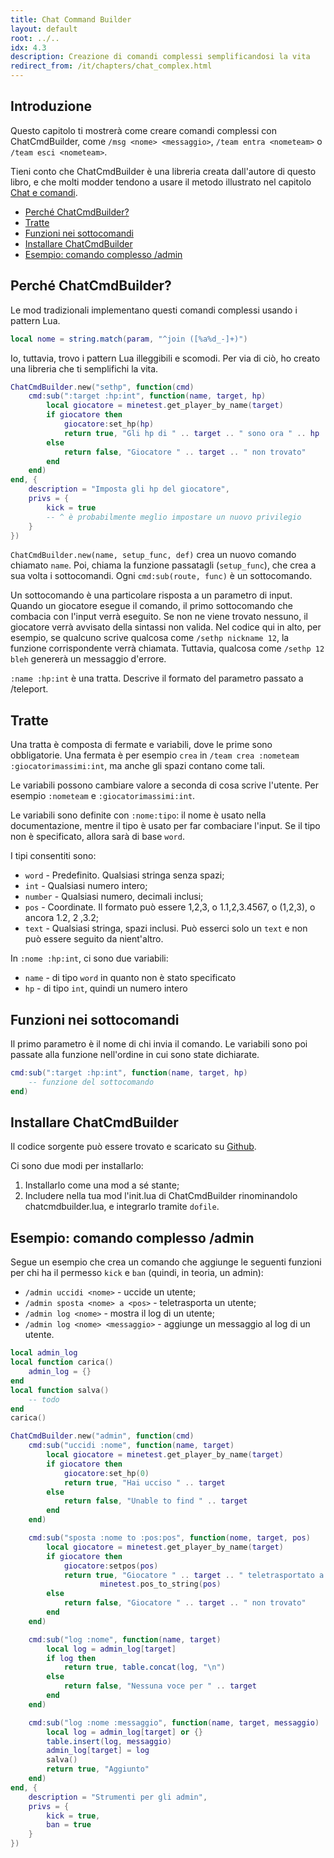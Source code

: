 ```yaml
---
title: Chat Command Builder
layout: default
root: ../..
idx: 4.3
description: Creazione di comandi complessi semplificandosi la vita
redirect_from: /it/chapters/chat_complex.html
---
```


## Introduzione <!-- omit in toc -->

Questo capitolo ti mostrerà come creare comandi complessi con ChatCmdBuilder, come `/msg <nome> <messaggio>`, `/team entra <nometeam>` o `/team esci <nometeam>`.

Tieni conto che ChatCmdBuilder è una libreria creata dall'autore di questo libro, e che molti modder tendono a usare il metodo illustrato nel capitolo [Chat e comandi](chat.html#complex-subcommands).

- [Perché ChatCmdBuilder?](#perche-chatcmdbuilder)
- [Tratte](#tratte)
- [Funzioni nei sottocomandi](#funzioni-nei-sottocomandi)
- [Installare ChatCmdBuilder](#installare-chatcmdbuilder)
- [Esempio: comando complesso /admin](#esempio-comando-complesso-admin)

## Perché ChatCmdBuilder?

Le mod tradizionali implementano questi comandi complessi usando i pattern Lua.

```lua
local nome = string.match(param, "^join ([%a%d_-]+)")
```

Io, tuttavia, trovo i pattern Lua illeggibili e scomodi.
Per via di ciò, ho creato una libreria che ti semplifichi la vita.

```lua
ChatCmdBuilder.new("sethp", function(cmd)
    cmd:sub(":target :hp:int", function(name, target, hp)
        local giocatore = minetest.get_player_by_name(target)
        if giocatore then
            giocatore:set_hp(hp)
            return true, "Gli hp di " .. target .. " sono ora " .. hp
        else
            return false, "Giocatore " .. target .. " non trovato"
        end
    end)
end, {
    description = "Imposta gli hp del giocatore",
    privs = {
        kick = true
        -- ^ è probabilmente meglio impostare un nuovo privilegio
    }
})
```

`ChatCmdBuilder.new(name, setup_func, def)` crea un nuovo comando chiamato `name`.
Poi, chiama la funzione passatagli (`setup_func`), che crea a sua volta i sottocomandi.
Ogni `cmd:sub(route, func)` è un sottocomando.

Un sottocomando è una particolare risposta a un parametro di input.
Quando un giocatore esegue il comando, il primo sottocomando che combacia con l'input verrà eseguito.
Se non ne viene trovato nessuno, il giocatore verrà avvisato della sintassi non valida.
Nel codice qui in alto, per esempio, se qualcuno scrive qualcosa come `/sethp nickname 12`, la funzione corrispondente verrà chiamata.
Tuttavia, qualcosa come `/sethp 12 bleh` genererà un messaggio d'errore.

`:name :hp:int` è una tratta.
Descrive il formato del parametro passato a /teleport.

## Tratte

Una tratta è composta di fermate e variabili, dove le prime sono obbligatorie.
Una fermata è per esempio `crea` in `/team crea :nometeam :giocatorimassimi:int`, ma anche gli spazi contano come tali.

Le variabili possono cambiare valore a seconda di cosa scrive l'utente. Per esempio `:nometeam` e `:giocatorimassimi:int`.

Le variabili sono definite con `:nome:tipo`: il nome è usato nella documentazione, mentre il tipo è usato per far combaciare l'input.
Se il tipo non è specificato, allora sarà di base `word`.

I tipi consentiti sono:

* `word`   - Predefinito. Qualsiasi stringa senza spazi;
* `int`    - Qualsiasi numero intero;
* `number` - Qualsiasi numero, decimali inclusi;
* `pos`    - Coordinate. Il formato può essere 1,2,3, o 1.1,2,3.4567, o (1,2,3), o ancora 1.2, 2 ,3.2;
* `text`   - Qualsiasi stringa, spazi inclusi. Può esserci solo un `text` e non può essere seguito da nient'altro.

In `:nome :hp:int`, ci sono due variabili:

* `name` - di tipo `word` in quanto non è stato specificato
* `hp` - di tipo `int`, quindi un numero intero

## Funzioni nei sottocomandi

Il primo parametro è il nome di chi invia il comando. Le variabili sono poi passate alla funzione nell'ordine in cui sono state dichiarate.

```lua
cmd:sub(":target :hp:int", function(name, target, hp)
    -- funzione del sottocomando
end)
```

## Installare ChatCmdBuilder

Il codice sorgente può essere trovato e scaricato su
[Github](https://github.com/rubenwardy/ChatCmdBuilder/).

Ci sono due modi per installarlo:

1. Installarlo come una mod a sé stante;
2. Includere nella tua mod l'init.lua di ChatCmdBuilder rinominandolo chatcmdbuilder.lua, e integrarlo tramite `dofile`.

## Esempio: comando complesso /admin

Segue un esempio che crea un comando che aggiunge le seguenti funzioni per chi ha il permesso `kick` e `ban` (quindi, in teoria, un admin):

* `/admin uccidi <nome>` - uccide un utente;
* `/admin sposta <nome> a <pos>` - teletrasporta un utente;
* `/admin log <nome>` - mostra il log di un utente;
* `/admin log <nome> <messaggio>` - aggiunge un messaggio al log di un utente.

```lua
local admin_log
local function carica()
    admin_log = {}
end
local function salva()
    -- todo
end
carica()

ChatCmdBuilder.new("admin", function(cmd)
    cmd:sub("uccidi :nome", function(name, target)
        local giocatore = minetest.get_player_by_name(target)
        if giocatore then
            giocatore:set_hp(0)
            return true, "Hai ucciso " .. target
        else
            return false, "Unable to find " .. target
        end
    end)

    cmd:sub("sposta :nome to :pos:pos", function(nome, target, pos)
        local giocatore = minetest.get_player_by_name(target)
        if giocatore then
            giocatore:setpos(pos)
            return true, "Giocatore " .. target .. " teletrasportato a " ..
                    minetest.pos_to_string(pos)
        else
            return false, "Giocatore " .. target .. " non trovato"
        end
    end)

    cmd:sub("log :nome", function(name, target)
        local log = admin_log[target]
        if log then
            return true, table.concat(log, "\n")
        else
            return false, "Nessuna voce per " .. target
        end
    end)

    cmd:sub("log :nome :messaggio", function(name, target, messaggio)
        local log = admin_log[target] or {}
        table.insert(log, messaggio)
        admin_log[target] = log
        salva()
        return true, "Aggiunto"
    end)
end, {
    description = "Strumenti per gli admin",
    privs = {
        kick = true,
        ban = true
    }
})
```
